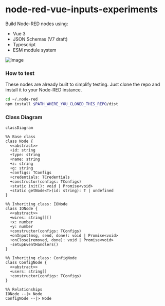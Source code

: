 # node-red-vue-inputs-experiments

Build Node-RED nodes using:

- Vue 3
- JSON Schemas (V7 draft)
- Typescript
- ESM module system

![Image](https://github.com/user-attachments/assets/683d4377-371a-4f2a-8750-f93e0eb6649f)

### How to test

These nodes are already built to simplify testing. Just clone the repo and install it to your Node-RED instance.

```bash
cd ~/.node-red
npm install $PATH_WHERE_YOU_CLONED_THIS_REPO/dist
```

### Class Diagram

```mermaid
classDiagram

%% Base class
class Node {
  <<abstract>>
  +id: string
  +type: string
  +name: string
  +z: string
  +g: string
  +configs: TConfigs
  +credentials: TCredentials
  +constructor(configs: TConfigs)
  +static init(): void | Promise<void>
  +static getNode<T>(id: string): T | undefined
}

%% Inheriting class: IONode
class IONode {
  <<abstract>>
  +wires: string[][]
  +x: number
  +y: number
  +constructor(configs: TConfigs)
  +onInput(msg, send, done): void | Promise<void>
  +onClose(removed, done): void | Promise<void>
  -setupEventHandlers()
}

%% Inheriting class: ConfigNode
class ConfigNode {
  <<abstract>>
  +users: string[]
  +constructor(configs: TConfigs)
}

%% Relationships
IONode --|> Node
ConfigNode --|> Node
```
